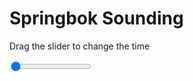 <h1>Springbok Sounding</h1>
<p>Drag the slider to change the time</p>

<div class="slidecontainer">
<input oninput='setImage(this)' class="slider" type="range" min="0" max="6" value="0" step="1" />
<img id='img'/>
</div>

<script>
var img = document.getElementById('img');
var img_array = ['/assets/images/skwt/skd_spr_wrfout_d01_2020-04-17_12:00:00.png',
'/assets/images/skwt/skd_spr_wrfout_d01_2020-04-17_18:00:00.png',
'/assets/images/skwt/skd_spr_wrfout_d01_2020-04-18_00:00:00.png',
'/assets/images/skwt/skd_spr_wrfout_d01_2020-04-18_06:00:00.png',
'/assets/images/skwt/skd_spr_wrfout_d01_2020-04-18_12:00:00.png',
'/assets/images/skwt/skd_spr_wrfout_d01_2020-04-18_18:00:00.png',];
function setImage(obj)
{
        var value = obj.value;
        img.src = img_array[value];

}
</script>
